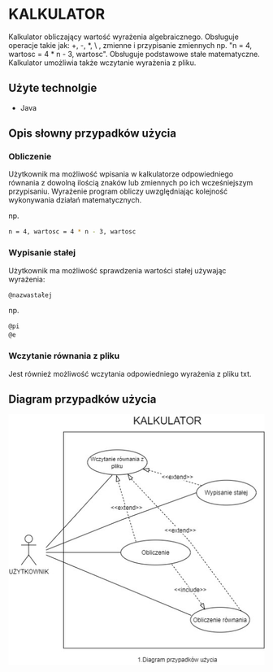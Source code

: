 # KALKULATOR

Kalkulator obliczający wartość wyrażenia algebraicznego. Obsługuje operacje takie jak:
+, -, \*, \\ , zmienne i przypisanie zmiennych np. "n = 4, wartosc = 4 * n - 3, wartosc". Obsługuje podstawowe stałe matematyczne. Kalkulator umożliwia także
wczytanie wyrażenia z pliku.

## Użyte technolgie

- Java

## Opis słowny przypadków użycia

### Obliczenie

Użytkownik ma możliwość wpisania w kalkulatorze odpowiedniego równania z dowolną ilością znaków lub zmiennych po ich wcześniejszym przypisaniu. Wyrażenie program obliczy uwzględniając kolejność wykonywania działań matematycznych.

np.
```bash
n = 4, wartosc = 4 * n - 3, wartosc
```

### Wypisanie stałej

Użytkownik ma możliwość sprawdzenia wartości stałej używając wyrażenia:

```bash
@nazwastałej
```
np.
```bash
@pi
@e
```

### Wczytanie równania z pliku

Jest również możliwość wczytania odpowiedniego wyrażenia z pliku txt.

## Diagram przypadków użycia

![Schemat diagramu przypadków użycia](img/diagram_przypadkow.jpg)